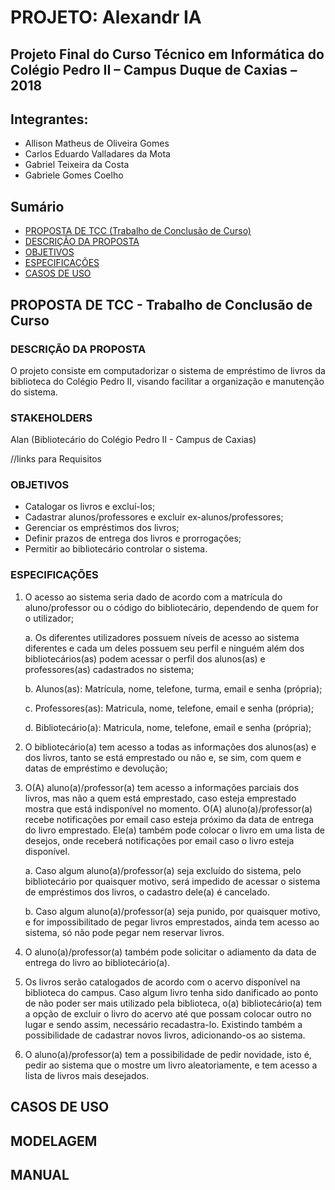 # PROJETO: Alexandr IA
## Projeto Final do Curso Técnico em Informática do Colégio Pedro II – Campus Duque de Caxias – 2018

## Integrantes:

  - Allison Matheus de Oliveira Gomes
  - Carlos Eduardo Valladares da Mota
  - Gabriel Teixeira da Costa
  - Gabriele Gomes Coelho

## Sumário

- [PROPOSTA DE TCC (Trabalho de Conclusão de Curso)](PROPOSTA-DE-TCC---Trabalho-de-Conclusão-de-Curso)
- [DESCRIÇÃO DA PROPOSTA](DESCRIÇÃO-DA-PROPOSTA)
- [OBJETIVOS](OBJETIVOS)
- [ESPECIFICAÇÕES](ESPECIFICAÇÕES)
- [CASOS DE USO](CASOS-DE-USO)

## PROPOSTA DE TCC - Trabalho de Conclusão de Curso

### DESCRIÇÃO DA PROPOSTA
O projeto consiste em computadorizar o sistema de empréstimo de livros da biblioteca do Colégio Pedro II, visando facilitar a organização e manutenção do sistema.

### STAKEHOLDERS
Alan (Bibliotecário do Colégio Pedro II - Campus de Caxias)

//links para Requisitos

### OBJETIVOS   
- Catalogar os livros e excluí-los;
- Cadastrar alunos/professores e excluir ex-alunos/professores;
- Gerenciar os empréstimos dos livros;
- Definir prazos de entrega dos livros e prorrogações;
- Permitir ao bibliotecário controlar o sistema.

### ESPECIFICAÇÕES
1. O acesso ao sistema seria dado de acordo com a matrícula do aluno/professor ou o código do bibliotecário, dependendo de quem for o utilizador;

    a. Os diferentes utilizadores possuem níveis de acesso ao sistema diferentes e cada um deles possuem seu perfil e ninguém além dos bibliotecários(as) podem acessar o perfil dos alunos(as) e professores(as) cadastrados no sistema;

  	b. Alunos(as): Matrícula, nome, telefone, turma, email e senha (própria);

  	c. Professores(as): Matricula, nome, telefone, email e senha (própria);

  	d. Bibliotecário(a): Matricula, nome, telefone, email e senha (própria);

2. O bibliotecário(a) tem acesso a todas as informações dos alunos(as) e dos livros, tanto se está emprestado ou não e, se sim, com quem e datas de empréstimo  e devolução;

3. O(A) aluno(a)/professor(a) tem acesso a  informações parciais dos livros, mas não a quem está emprestado, caso esteja emprestado mostra que está indisponível no momento. O(A) aluno(a)/professor(a) recebe notificações por email caso esteja próximo da data de entrega do livro emprestado. Ele(a) também pode colocar o livro em uma lista de desejos, onde receberá notificações por email caso o livro esteja disponível.

  	a. Caso algum aluno(a)/professor(a) seja excluído do sistema, pelo bibliotecário por quaisquer motivo, será impedido de acessar o sistema de empréstimos dos livros, o cadastro dele(a) é cancelado.

    b. Caso algum aluno(a)/professor(a) seja punido, por quaisquer motivo, e for impossibilitado de pegar livros emprestados, ainda tem acesso ao sistema, só não pode pegar nem reservar livros.

4. O aluno(a)/professor(a) também pode solicitar o adiamento da data de entrega do livro ao bibliotecário(a).

5. Os livros serão catalogados de acordo com o acervo disponível na biblioteca do campus. Caso algum livro tenha sido danificado ao ponto de não poder ser mais utilizado pela biblioteca, o(a) bibliotecário(a) tem a opção de excluir o livro do acervo até que possam colocar outro no lugar e sendo assim, necessário recadastra-lo. Existindo também a possibilidade de cadastrar novos livros, adicionando-os ao sistema.

6. O aluno(a)/professor(a) tem a possibilidade de pedir novidade, isto é, pedir ao sistema que o mostre um livro aleatoriamente, e tem acesso a lista de livros mais desejados.

## CASOS DE USO

## MODELAGEM

## MANUAL
